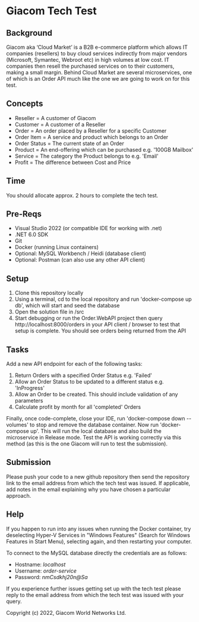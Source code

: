 # Giacom Tech Test

## Background
Giacom aka ‘Cloud Market’ is a B2B e-commerce platform which allows IT companies (resellers) to buy cloud services indirectly from major vendors (Microsoft, Symantec, Webroot etc) in high volumes at low cost. IT companies then resell the purchased services on to their customers, making a small margin. Behind Cloud Market are several microservices, one of which is an Order API much like the one we are going to work on for this test.

## Concepts
* Reseller = A customer of Giacom
* Customer = A customer of a Reseller
* Order = An order placed by a Reseller for a specific Customer
* Order Item = A service and product which belongs to an Order
* Order Status = The current state of an Order
* Product = An end-offering which can be purchased e.g. '100GB Mailbox'
* Service = The category the Product belongs to e.g. 'Email'
* Profit = The difference between Cost and Price

## Time
You should allocate approx. 2 hours to complete the tech test.

## Pre-Reqs
* Visual Studio 2022 (or compatible IDE for working with .net)
* .NET 6.0 SDK
* Git
* Docker (running Linux containers)
* Optional: MySQL Workbench / Heidi (database client)
* Optional: Postman (can also use any other API client)

## Setup
1. Clone this repository locally
2. Using a terminal, cd to the local repository and run 'docker-compose up db', which will start and seed the database
3. Open the solution file in /src
4. Start debugging or run the Order.WebAPI project then query http://localhost:8000/orders in your API client / browser to test that setup is complete. You should see orders being returned from the API
   
## Tasks
Add a new API endpoint for each of the following tasks:
1. Return Orders with a specified Order Status e.g. 'Failed'
2. Allow an Order Status to be updated to a different status e.g. 'InProgress'
3. Allow an Order to be created. This should include validation of any parameters
4. Calculate profit by month for all 'completed' Orders

Finally, once code-complete, close your IDE, run 'docker-compose down --volumes' to stop and remove the database container. Now run 'docker-compose up'. This will run the local database and also build the microservice in Release mode. Test the API is working correctly via this method (as this is the one Giacom will run to test the submission).

## Submission
Please push your code to a new github repository then send the repository link to the email address from which the tech test was issued. If applicable, add notes in the email explaining why you have chosen a particular approach.

## Help
If you happen to run into any issues when running the Docker container, try deselecting Hyper-V Services in "Windows Features" (Search for Windows Features in Start Menu), selecting again, and then restarting your computer.

To connect to the MySQL database directly the credentials are as follows:
* Hostname: *localhost*
* Username: *order-service*
* Password: *nmCsdkhj20n@Sa*

If you experience further issues getting set up with the tech test please reply to the email address from which the tech test was issued with your query.

Copyright (c) 2022, Giacom World Networks Ltd.
